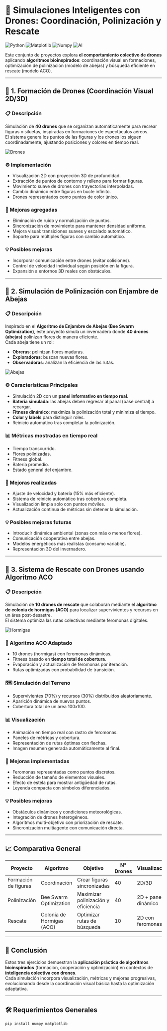 # 🚀 Simulaciones Inteligentes con Drones: Coordinación, Polinización y Rescate

![Python](https://img.shields.io/badge/Python-3.8%2B-blue)
![Matplotlib](https://img.shields.io/badge/Matplotlib-3.5%2B-orange)
![Numpy](https://img.shields.io/badge/Numpy-1.21%2B-green)
![AI](https://img.shields.io/badge/IA-Algoritmos%20Bioinspirados-purple)

Este conjunto de proyectos explora **el comportamiento colectivo de drones** aplicando **algoritmos bioinspirados**: coordinación visual en formaciones, optimización de polinización (modelo de abejas) y búsqueda eficiente en rescate (modelo ACO).

---

## 🧩 1. Formación de Drones (Coordinación Visual 2D/3D)

### 📋 Descripción
Simulación de **40 drones** que se organizan automáticamente para recrear figuras o siluetas, inspiradas en formaciones de espectáculos aéreos.  
El sistema genera los puntos de las figuras y los drones los siguen coordinadamente, ajustando posiciones y colores en tiempo real.

![Drones](https://github.com/RogueOne-22/Laboratorio_4/blob/dbbad14269104f682b9e004faf5c1b1660b6a120/Punto%201%20Emjambre/emjambre.gif)

### ⚙️ Implementación
- Visualización 2D con proyección 3D de profundidad.
- Extracción de puntos de contorno y relleno para formar figuras.
- Movimiento suave de drones con trayectorias interpoladas.
- Cambio dinámico entre figuras en bucle infinito.
- Drones representados como puntos de color único.

### 🔄 Mejoras agregadas
- Eliminación de ruido y normalización de puntos.
- Sincronización de movimiento para mantener densidad uniforme.
- Mejora visual: transiciones suaves y escalado automático.
- Soporte para múltiples figuras con cambio automático.

### 💡 Posibles mejoras
- Incorporar comunicación entre drones (evitar colisiones).
- Control de velocidad individual según posición en la figura.
- Expansión a entornos 3D reales con obstáculos.

---

## 🐝 2. Simulación de Polinización con Enjambre de Abejas

### 📋 Descripción
Inspirado en el **Algoritmo de Enjambre de Abejas (Bee Swarm Optimization)**, este proyecto simula un invernadero donde **40 drones (abejas)** polinizan flores de manera eficiente.  
Cada abeja tiene un rol:
- **Obreras**: polinizan flores maduras.  
- **Exploradoras**: buscan nuevas flores.  
- **Observadoras**: analizan la eficiencia de las rutas.

![Abejas](image.png)

### ⚙️ Características Principales
- Simulación 2D con un **panel informativo en tiempo real**.
- **Batería simulada**: las abejas deben regresar al panal (base central) a recargar.
- **Fitness dinámico**: maximiza la polinización total y minimiza el tiempo.
- **Color y labels** para distinguir roles.
- Reinicio automático tras completar la polinización.

### 📊 Métricas mostradas en tiempo real
- Tiempo transcurrido.
- Flores polinizadas.
- Fitness global.
- Batería promedio.
- Estado general del enjambre.

### 🔄 Mejoras realizadas
- Ajuste de velocidad y batería (15% más eficiente).
- Sistema de reinicio automático tras cobertura completa.
- Visualización limpia solo con puntos móviles.
- Actualización continua de métricas sin detener la simulación.

### 💡 Posibles mejoras futuras
- Introducir dinámica ambiental (zonas con más o menos flores).
- Comunicación cooperativa entre abejas.
- Modelos energéticos más realistas (consumo variable).
- Representación 3D del invernadero.

---

## 🧠 3. Sistema de Rescate con Drones usando Algoritmo ACO

### 📋 Descripción
Simulación de **10 drones de rescate** que colaboran mediante el **algoritmo de colonia de hormigas (ACO)** para localizar supervivientes y recursos en un área post-desastre.  
El sistema optimiza las rutas colectivas mediante feromonas digitales.

![Hormigas](https://github.com/RogueOne-22/Laboratorio_4/blob/dbbad14269104f682b9e004faf5c1b1660b6a120/Punto%202%20-%20Hormigas/Captura%20de%20pantalla%202025-10-17%20095221.png)

### 🤖 Algoritmo ACO Adaptado
- 10 drones (hormigas) con feromonas dinámicas.
- Fitness basado en **tiempo total de cobertura**.
- Evaporación y actualización de feromonas por iteración.
- Rutas optimizadas con probabilidad de transición.

### 🗺️ Simulación del Terreno
- Supervivientes (70%) y recursos (30%) distribuidos aleatoriamente.
- Aparición dinámica de nuevos puntos.
- Cobertura total de un área 100x100.

### 📊 Visualización
- Animación en tiempo real con rastro de feromonas.
- Paneles de métricas y cobertura.
- Representación de rutas óptimas con flechas.
- Imagen resumen generada automáticamente al final.

### 🔧 Mejoras implementadas
- Feromonas representadas como puntos discretos.
- Reducción de tamaño de elementos visuales.
- Efecto de estela para mostrar antigüedad de rutas.
- Leyenda compacta con símbolos diferenciados.

### 💡 Posibles mejoras
- Obstáculos dinámicos y condiciones meteorológicas.
- Integración de drones heterogéneos.
- Algoritmos multi-objetivo con priorización de rescate.
- Sincronización multiagente con comunicación directa.

---

## 📈 Comparativa General

| Proyecto | Algoritmo | Objetivo | N° Drones | Visualización | Interacción |
|-----------|------------|-----------|------------|----------------|--------------|
| Formación de figuras | Coordinación | Crear figuras sincronizadas | 40 | 2D/3D | Automática |
| Polinización | Bee Swarm Optimization | Maximizar polinización y eficiencia | 40 | 2D + panel dinámico | Reinicio automático |
| Rescate | Colonia de Hormigas (ACO) | Optimizar rutas de búsqueda | 10 | 2D con feromonas | Imagen resumen |

---

## 🔬 Conclusión

Estos tres ejercicios demuestran la **aplicación práctica de algoritmos bioinspirados** (formación, cooperación y optimización) en contextos de **inteligencia colectiva con drones**.  
Cada simulación incorpora visualización, métricas y mejoras progresivas, evolucionando desde la coordinación visual básica hasta la optimización adaptativa.

---

## 🛠️ Requerimientos Generales

```bash
pip install numpy matplotlib
